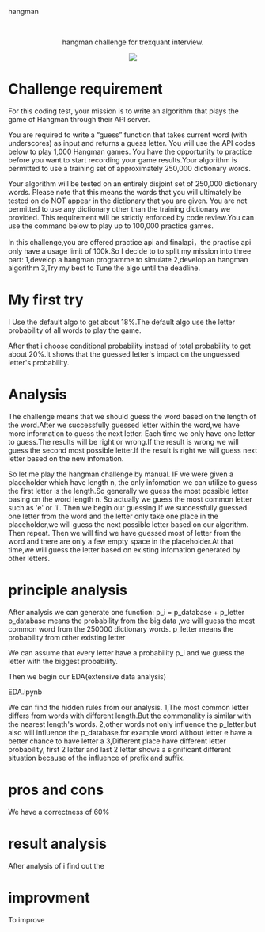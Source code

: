 hangman


<br>
<div align="center">
  <p>hangman challenge for trexquant interview<a href="https://trexquant.com/"></a>.</p>
  <img src="https://play.google.com/store/apps/details?id=hang.man.word.guessing.games&hl=en" />
</div>

# Challenge requirement

For this coding test, your mission is to write an algorithm that plays the game of Hangman through their API server. 

You are required to write a “guess” function that takes current word (with underscores) as input and returns a guess letter. You will use the API codes below to play 1,000 Hangman games. You have the opportunity to practice before you want to start recording your game results.Your algorithm is permitted to use a training set of approximately 250,000 dictionary words. 

Your algorithm will be tested on an entirely disjoint set of 250,000 dictionary words. Please note that this means the words that you will ultimately be tested on do NOT appear in the dictionary that you are given. You are not permitted to use any dictionary other than the training dictionary we provided. This requirement will be strictly enforced by code review.You can use the command below to play up to 100,000 practice games.

In this challenge,you are offered practice api and finalapi，the practise api only have a usage limit of 100k.So I decide to to split my mission into three part:
1,develop a hangman programme to simulate 2,develop an hangman algorithm 3,Try my best to Tune the algo until the deadline. 

# My first try
I Use the default algo to get about 18%.The default algo use the letter probability of all words to play the game. 

After that i choose conditional probability instead of total probability to get about 20%.It shows that the guessed letter's impact on the unguessed letter's probability.

# Analysis
The challenge means that we should guess the word based on the length of the word.After we successfully guessed letter within the word,we have more information to guess the next letter.
Each time we only have one letter to guess.The results will be right or wrong.If the result is wrong we will guess the second most possible letter.If the result is right we will guess next letter based on the new infomation.

So let me play the hangman challenge by manual.
IF we were given a placeholder which have length n, the only infomation we can utilize to guess the first letter is the length.So generally we guess the most possible letter basing on the word length n. So actually we guess the most common letter such as 'e' or 'i'.
Then we begin our guessing.If we successfully guessed one letter from the word and the letter only take one place in the placeholder,we will guess the next possible letter based on our algorithm.
Then repeat.
Then we will find we have guessed most of letter from the word and there are only a few empty space in the placeholder.At that time,we will guess the letter based on existing infomation generated by other letters.

# principle analysis
After analysis we can generate one function:
p_i = p_database + p_letter 
p_database means the probability from the big data ,we will guess the most common word from the 250000 dictionary words.
p_letter means the probability from other existing letter

We can assume that every letter have a probability p_i and we guess the letter with the biggest probability.

Then we begin our EDA(extensive data analysis)

EDA.ipynb

We can find the hidden rules from our analysis.
1,The most common letter differs from words with different length.But the commonality is similar with the nearest length's words.
2,other words not only influence the p_letter,but also will influence the p_database.for example word without letter e have a better chance to have letter a
3,Different place have different letter probability, first 2 letter and last 2 letter shows a significant different situation because of the influence of prefix and suffix.





# pros and cons
We have a correctness of 60%



# result analysis
After analysis of  i find out the 






# improvment
To improve